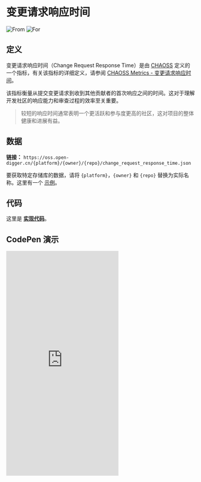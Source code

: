 # 变更请求响应时间

![From](https://img.shields.io/badge/来自-CHAOSS-blue) ![For](https://img.shields.io/badge/用于-仓库-blue)

## 定义

变更请求响应时间（Change Request Response Time）是由 [CHAOSS](https://chaoss.community) 定义的一个指标，有关该指标的详细定义，请参阅 [CHAOSS Metrics - 变更请求响应时间](https://chaoss.community/zh-CN/kb/metric-issue-response-time/)。

该指标衡量从提交变更请求到收到其他贡献者的首次响应之间的时间。这对于理解开发社区的响应能力和审查过程的效率至关重要。

> 较短的响应时间通常表明一个更活跃和参与度更高的社区，这对项目的整体健康和进展有益。

## 数据

**链接：** `https://oss.open-digger.cn/{platform}/{owner}/{repo}/change_request_response_time.json`

要获取特定存储库的数据，请将 `{platform}`，`{owner}` 和 `{repo}` 替换为实际名称。这里有一个 [示例](https://oss.open-digger.cn/github/X-lab2017/open-digger/change_request_response_time.json)。

## 代码

这里是 [**实现代码**](https://github.com/X-lab2017/open-digger/blob/master/src/metrics/chaoss.ts#L415)。

## CodePen 演示

<iframe height="600" scrolling="no" title="OpenDigger - [CHAOSS] Time Duration Related Metrics" src="https://codepen.io/frank-zsy/embed/VwBqwaP?default-tab=js%2Cresult&editable=true" frameborder="no" loading="lazy" allowtransparency="true" allowfullscreen="true">
  See the Pen <a href="https://codepen.io/frank-zsy/pen/VwBqwaP">
  OpenDigger - [CHAOSS] Time Duration Related Metrics</a> by Frank Zhao (<a href="https://codepen.io/frank-zsy">@frank-zsy</a>)
  on <a href="https://codepen.io">CodePen</a>.
</iframe>
